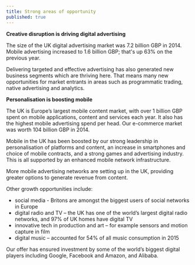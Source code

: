```yaml
---
title: Strong areas of opportunity
published: true
--- 
```

**Creative disruption is driving digital advertising**

The size of the UK digital advertising market was 7.2 billion GBP in 2014. Mobile advertising increased to 1.6 billion GBP; that's up 63% on the previous year. 

Delivering targeted and effective advertising has also generated new business segments which are thriving here. That means many new opportunities for market entrants in areas such as programmatic trading, native advertising and analytics.

**Personalisation is boosting mobile**

The UK is Europe’s largest mobile content market, with over 1 billion GBP spent on mobile applications, content and services each year.  It also has the highest mobile advertising spend per head. Our e-commerce market was worth 104 billion GBP in 2014. 

Mobile in the UK has been boosted by our strong leadership in personalisation of platforms and content, an increase in smartphones and choice of mobile contracts, and a strong games and advertising industry. This is all supported by an enhanced mobile network infrastructure.

More mobile advertising networks are setting up in the UK, providing greater options to generate revenue from content.

Other growth opportunities include: 
- social media - Britons are amongst the biggest users of social networks in Europe
- digital radio and TV – the UK has one of the world’s largest digital radio networks, and 97% of UK homes have digital TV
- innovative tech in production and art – for example sensors and motion capture in film
- digital music – accounted for 54% of all music consumption in 2015 

Our offer has ensured investment by some of the world’s biggest digital players including Google, Facebook and Amazon, and Alibaba.
